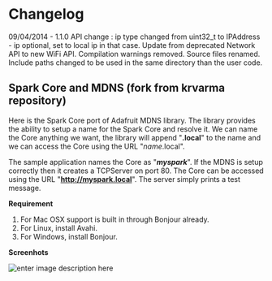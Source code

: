 Changelog
=========

09/04/2014 - 1.1.0 
 API change : ip type changed from uint32_t to IPAddress - ip optional, set to local ip in that case.
 Update from deprecated Network API to new WiFi API.
 Compilation warnings removed.
 Source files renamed.
 Include paths changed to be used in the same directory than the user code.



Spark Core and MDNS (fork from krvarma repository)
-------------------

Here is the Spark Core port of Adafruit MDNS library. The library provides the ability to setup a name for the Spark Core and resolve it. We can name the Core anything we want, the library will append "**.local**" to the name and we can access the Core using the URL "*name*.local".

The sample application names the Core as "***myspark***". If the MDNS is setup correctly then it creates a TCPServer on port 80. The Core can be accessed using the URL "**http://myspark.local**". The server simply prints a test message.

**Requirement**

 1. For Mac OSX support is built in through Bonjour already. 
 2. For Linux, install Avahi. 
 3. For Windows, install Bonjour.
 
**Screenhots**

![enter image description here][1]


  [1]: https://raw.githubusercontent.com/krvarma/MDNS_SparkCore/master/screenshot.jpg